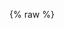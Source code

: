 <style>
[v-cloak] {display: none}

#membership-app input:focus, #membership-app select:focus {
  outline: none;
}

.legal-text {
  font-size: 75%;
  color: #808080;
}

.form-container {
  margin: 40px 0px;
  max-width: 100%;
}

.error-text {
  color: #ff0000;
  font-size: 75%;
  margin-top: 4px !important;
}

.form-container input, .form-container select {
  width: 100%;
  border: 1px solid #000000;
  padding: 8px;
}

.form-container select {
  -webkit-appearance: none;
  -moz-appearance: none;
  appearance: none;
  background-color: #ffffff;
  border-radius: 0px;
  font-size: 18px;
  padding: 9px;
}

.form-row {
  margin-bottom: 20px;
}

.membership-option {
  text-align: center;
  background-color: #D3D3D3;
  color: #000000;
  padding: 20px;
  font-weight: bold;
  cursor: pointer;
}

.membership-option.selected {
  background-color: #233e81;
  color: #ffffff;
}

.checkbox-container {
  display: block;
  position: relative;
  padding-left: 35px;
  margin-bottom: 12px;
  cursor: pointer;
  -webkit-user-select: none;
  -moz-user-select: none;
  -ms-user-select: none;
  user-select: none;
}

.checkbox-container input {
  position: absolute;
  opacity: 0;
  cursor: pointer;
  height: 0;
  width: 0;
}

.checkbox-container .checkmark {
  position: absolute;
  top: 0;
  left: 0;
  height: 25px;
  width: 25px;
  background-color: #eee;
}

.checkbox-container:hover input ~ .checkmark {
  background-color: #ccc;
}

.checkbox-container input:checked ~ .checkmark {
  background-color: #233e81;
}

.checkbox-container .checkmark:after {
  content: "";
  position: absolute;
  display: none;
}

.checkbox-container input:checked ~ .checkmark:after {
  display: block;
}

.checkbox-container .checkmark:after {
  left: 9px;
  top: 5px;
  width: 5px;
  height: 10px;
  border: solid white;
  border-width: 0 3px 3px 0;
  -webkit-transform: rotate(45deg);
  -ms-transform: rotate(45deg);
  transform: rotate(45deg);
}

.membership-fields {
  margin-bottom: 40px;
}

.membership-fields div {
  margin: 14px 0px;
}

.membership-button {
  border: 0;
  padding: 16px;
  font-weight: bold;
  color: #ffffff;
  background-color: #233e81;
  text-transform: uppercase;
  font-size: 110%;
}

@media (min-width: 768px) {
  .form-container {
    max-width: 70%;
  }

  .form-row {
    display: flex;
  }

  .form-row div:not(:last-child) {
    margin-right: 10px;
  }

  .membership-option {
    flex: 1;
    flex-basis: 0;
  }

  .quarter {
    flex: 1;
    flex-basis: 25%;
  }

  .three-fourths {
    flex: 1;
    flex-basis: 75%;
  }
}
</style>

{% raw %}
<div id="membership-app" style="margin: 0px;" v-cloak>

  <div class="col-sidebar">
    <div class="main-wrapper" style="padding: 0px;">
      <div>

      <!-- main membership form -->

      <h1>개인 회원</h1>
      <img src="./assets/images/members-header.png" alt="Attendees at a Global AppSec Conference">

      <p style='text-align: justify;'>
      OWASP Foundation에 참여할 수 있는 많은 방법 중 하나는 회원이 되는 것입니다. 우리는 전 세계 회원을 통해 웹 보안을 위한 사명을 추진하고 있습니다. AppSec의 다양성을 장려하고 지원하며 귀하가 참여하기를 희망합니다. 또한 모든 사람이 OWASP에 액세스할 수 있도록 지역별 가격을 제공합니다. 멤회원 가입시 다음을 포함한 많은 혜택이 있습니다.
      </p>
      <ul> 
        <li>지속적인 업무 지원</li>
        <li>할인된 컨퍼런스 비용</li>
        <li>owasp.org 이메일 주소</li>
        <li>여행 보조금에 대한 우선 순위 액세스</li>
        <li>그리고 다른 많은 것들이...</li>
        <li>OWASP 이메일의 표준 형식은 firstname.lastname@owasp.org입니다. 이메일 주소는 회원 자격 기간중에만 유효하며, 갱신하지 않으면 회원 자격 마지막일로부터 30일 후에 일시 정지됩니다.</li>
      </ul>

      <p style='text-align: justify;'>
      <a href="/manage-membership">멤버쉽을 관리</a>하여 기존 계획을 갱신하거나 청구 세부 정보를 수정할 수 있습니다. 귀사의 비즈니스가 <a href="/supporters">기업 구성원</a>이 되기를 원하십니까?
      </p>    

      <h2>회원 가입하기</h2>
      <form class="form-container" v-on:submit.prevent="handleSubmit">
        <div class="error-text" style="font-size: 90%; margin-bottom: 16px" id="error-message" v-if="Object.keys(errors).length">
          계속하기 전에 아래의 오류를 수정하십시오.
        </div>
        <div class="form-row" style="margin-bottom: 25px;">
          <div class="three-fourths">
            <select v-model="country">
              <option value="null">거주 국가</option>
              <option v-for="item in countries" v-bind:value="item">
                {{ item.name }}
              </option>
            </select>
            <div class="error-text" v-if="errors.country">
              {{ errors.country[0] }}
            </div>
          </div>
          <div class="quarter">
            <input type="text" v-model="postal_code" aria-label="우편번호" placeholder="Postal Code" />
            <div class="error-text" v-if="errors.postal_code">
              {{ errors.postal_code[0] }}
            </div>
          </div>
        </div>
        <div class="form-row" style="margin-bottom: 8px;">
          <div class="membership-option" v-for="membership in membershipOptions" v-on:click="updateMembership(membership.name, membership.discount)" v-bind:class="membership_type === membership.name ? 'selected' : ''">
            {{ membership.name }} {{ membership.amount }}
          </div>
        </div>
        <div class="error-text" v-if="errors.membership_type">
          {{ errors.membership_type[0] }}
        </div>
        <div style="margin-bottom: 35px; margin-top: 35px;">
        <label class="checkbox-container" v-if="!student">멤버쉽 자동 갱신
        <input type="checkbox" v-model="auto_renew">
          <span class="checkmark"></span>
        </label>
        <label class="checkbox-container">OWASP 메일링 리스트 가입(아래 세부 정보 참조)
          <input type="checkbox" v-model="mailing_list">
          <span class="checkmark"></span>
        </label>
        </div>
        <div class="membership-fields">
          <h3>회원정보</h3>
          <div>
            <input type="text" v-model="email" aria-label="전자우편" placeholder="Email Address" />
            <div class="error-text" v-if="errors.email">
              {{ errors.email[0] }}
            </div>
          </div>
          <div>
            <input type="text" v-model="email_confirm" aria-label="전자우편 확인" placeholder="Confirm Email Address" />
            <div class="error-text" v-if="errors.email_confirm">
              {{ errors.email_confirm[0] }}
            </div>
          </div>
          <div v-if="student">
            <input type="text" v-model="university" aria-label="대학" placeholder="University" />
            <div class="error-text" v-if="errors.university">
              {{ errors.university[0] }}
            </div>
          </div>
          <div v-else>
            <input type="text" v-model="company_name" aria-label="회사 이름" placeholder="Company Name" />
            <div class="error-text" v-if="errors.company_name">
              {{ errors.company_name[0] }}
            </div>
          </div>
          <div>
            <input type="text" v-model="name_on_card" aria-label="이름" placeholder="Name" />
            <div class="error-text" v-if="errors.name_on_card">
              {{ errors.name_on_card[0] }}
            </div>
          </div>
        </div>
        <div class="submit-container">
          <button type="submit" class="membership-button" v-bind:disabled="loading">가입하기</button>
        </div>
      </form>

      <p class="legal-text" style='text-align: justify;'>
      이 양식을 제출하면 회원 자격 상태에 관한 OWASP 재단의 연락을 받는것에 대해 동의하는 것입니다. 멤버십 회비는 적립되지 않으며 구매한 뒤에는 취소할 수 없습니다. 할인 및 <a href="/membership?student=yes">학생 멤버십</a>은 자격이 있는 개인에게만 제공됩니다. 사기성 회원 신청은 무반환 통지 없이 취소됩니다. "OWASP 메일링 리스트 가입"을 선택하여 마케팅 메일을 받도록 선택할 수 있습니다. 마케팅 메일에는 다가오는 컨퍼런스, 회의 및 기타 기회에 대한 정보 및 특별 행사가 포함됩니다. 이메일 하단에 있는 수신 거부 링크를 사용하여 언제든지 마케팅 메일링 리스트 이메일 수신에 대한 동의를 철회할 수 있습니다.
      </p>

      <!-- end membership form -->

      </div>
      <aside class="sidebar" role="complementary">
        <!-- reserved for future use -->
      </aside>
    </div>
  </div>

</div>
{% endraw %}

<script src="https://js.stripe.com/v3"></script>
<script src="https://unpkg.com/vue"></script>
<script src="https://unpkg.com/axios/dist/axios.min.js"></script>

<script>
var stripe = Stripe('pk_live_mw0B2kiXQTFkD44liAEI03oT00S5AGfSV3');
window.addEventListener('load', function () {
  new Vue({
    el: '#membership-app',
    data: {
      loading: false,
      errors: {},
      countries: {{ site.data.countries | jsonify }},
      membership_type: null,
      membership_amount: null,
      membership_discount: null,
      country: null,
      postal_code: null,
      email: null,
      email_confirm: null,
      name_on_card: null,
      company_name: null,
      university: null,
      auto_renew: false,
      student: false,
      mailing_list: false
    },
    created: function () {
      const queryParams = new URLSearchParams(window.location.search);
      if (queryParams.has('student')) {
        this.student = true
        this.membership_type = 'One Year';
        this.membership_discount = false;
        this.$forceUpdate();
      }
      if(queryParams.has('email')){
        this.email = queryParams.get('email')
        
      }
    },
    computed: {
      membershipOptions: function () {
        if (this.student) {
          return [
            { name: 'One Year', amount: '$20', discount: false }
          ];
        }
        if (!this.country || !this.country.hasOwnProperty('discount') ||
        this.country.discount == false) {
          return [
            { name: 'One Year', amount: '$50', discount: false },
            { name: 'Two Year', amount: '$95', discount: false },
            { name: 'Lifetime', amount: '$500', discount: false }
          ];
        } else {
          return [
            { name: 'One Year', amount: '$20', discount: true }
          ]
        }
      }
    },
    watch: {
      country: function (newCountry, oldCountry) {
        if (this.student) {
          return;
        }

        if (newCountry.discount) {
          this.membership_type = 'One Year';
          this.membership_discount = true;
          this.$forceUpdate();
        } else if (oldCountry && oldCountry.discount) {
          this.membership_type = null;
          this.membership_discount = false;
          this.$forceUpdate();
        }
      }
    },
    methods: {
      handleSubmit: function () {
        this.loading = true;
        this.validateForm();

        if (Object.keys(this.errors).length > 0) {
          this.loading = false;
          this.$nextTick(function () {
            document.getElementById('error-message').scrollIntoView();
          })
        } else {
          const postData = {
            checkout_type: 'membership',
            membership_type: this.membership_type,
            discount: this.membership_discount,
            recurring: this.auto_renew,
            country: this.country,
            postal_code: this.postal_code,
            email: this.email,
            name: this.name_on_card,
            company: this.company_name,
            university: this.university,
            mailing_list: this.mailing_list,
            student: this.student,
            currency: 'usd'
          };
          axios.post('https://owaspadmin.azurewebsites.net/api/CreateCheckoutSession?code=ulMNYVfgzBytI1adat1lS6MQ3NabtwKE4IgCJ8yKuhvbFoQh6nOYaw==', postData)
            .then(function (response) {
              stripe.redirectToCheckout({
                sessionId: response.data.data.session_id
              }).then(function (result) {
                console.log(result.error.message)
              }); 
            })
            .catch(function (error) {
              vm.errors = error.response.data.errors
              vm.loading = false
              vm.$nextTick(function () {
                document.getElementById('error-message').scrollIntoView();
              })
            });
        }
      },
      updateMembership: function (name, discount) {
        this.membership_type = name;
        this.membership_discount = discount;
        this.$forceUpdate();
      },
      validateForm: function () {
        let errors = {};

        if (!this.membership_type) {
          errors.membership_type = ['멤버쉽 유형을 선택하십시오.'];
        }

        if (!/^[^\s@]+@[^\s@]+\.[^\s@]+$/.test(this.email)) {
          errors.email = ['유효한 이메일 주소를 입력하십시오.'];
        }

        if (this.email_confirm !== this.email) {
          errors.email_confirm = ['두 이메일 주소가 모두 일치해야 합니다.'];
        }

        if (!this.name_on_card) {
          errors.name_on_card = ['신용카드에 표시된 대로 이름을 입력하십시오.'];
        }

        if (this.student && !this.university) {
          errors.university = ['대학 이름을 입력하십시오.'];
        }

        if (!this.country) {
          errors.country = ['국가를 선택하십시오.'];
        }

        if (!this.postal_code) {
          errors.postal_code = ['우편번호를 입력하십시오.'];
        }

        this.errors = errors;
      }
    }
  })
}, false)
</script>